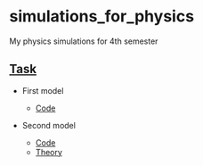 # simulations_for_physics
My physics simulations for 4th semester
## [Task](https://github.com/ElderEv1l/simulations_for_physics/blob/main/Task.jpg)

* First model
  * [Code](https://github.com/ElderEv1l/simulations_for_physics/blob/main/Model%201/model1.ipynb)

* Second model
  * [Code](https://github.com/ElderEv1l/simulations_for_physics/blob/main/Model%202/model2.ipynb)
  * [Theory](https://github.com/ElderEv1l/simulations_for_physics/blob/main/Model%202/%D0%9C%D0%BE%D0%B4%D0%B5%D0%BB%D0%B8%D1%80%D0%BE%D0%B2%D0%B0%D0%BD%D0%B8%D0%B5%20%E2%84%962.pdf)

